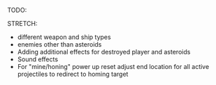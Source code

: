 
TODO:

STRETCH:
- different weapon and ship types
- enemies other than asteroids
- Adding additional effects for destroyed player and asteroids
- Sound effects
- For "mine/honing" power up reset adjust end location for all active projectiles to redirect to homing target